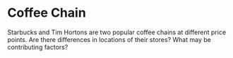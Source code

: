 # Coffee Chain
Starbucks and Tim Hortons are two popular coffee chains at different price points. Are there differences in locations of their stores? What may be contributing factors?
